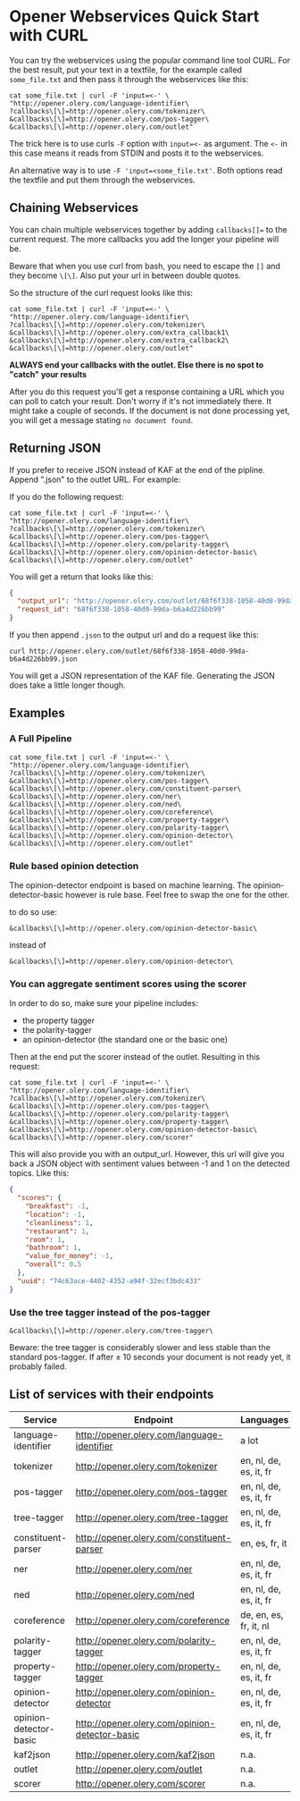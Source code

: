 # Opener Webservices Quick Start with CURL

You can try the webservices using the popular command line tool CURL.
For the best result, put your text in a textfile, for the example called
```some_file.txt``` and then pass it through the webservices like this:


```shell
cat some_file.txt | curl -F 'input=<-' \
"http://opener.olery.com/language-identifier\
?callbacks\[\]=http://opener.olery.com/tokenizer\
&callbacks\[\]=http://opener.olery.com/pos-tagger\
&callbacks\[\]=http://opener.olery.com/outlet"
```

The trick here is to use curls ```-F``` option with ```input=<-``` as argument.
The ```<-``` in this case means it reads from STDIN and posts it to the
webservices.

An alternative way is to use ```-F 'input=<some_file.txt'```. Both options read
the textfile and put them through the webservices.

## Chaining Webservices

You can chain multiple webservices together by adding ```callbacks[]=``` to the
current request. The more callbacks you add the longer your pipeline will be.

Beware that when you use curl from bash, you need to escape the ```[]``` and they
become ```\[\]```. Also put your url in between double quotes.

So the structure of the curl request looks like this:

```shell
cat some_file.txt | curl -F 'input=<-' \
"http://opener.olery.com/language-identifier\
?callbacks\[\]=http://opener.olery.com/tokenizer\
&callbacks\[\]=http://opener.olery.com/extra_callback1\
&callbacks\[\]=http://opener.olery.com/extra_callback2\
&callbacks\[\]=http://opener.olery.com/outlet"
```

**ALWAYS end your callbacks with the outlet. Else there is no spot to "catch" your
results**

After you do this request you'll get a response containing a URL which you can
poll to catch your result. Don't worry if it's not immediately there. It might
take a couple of seconds. If the document is not done processing yet, you will
get a message stating ```no document found```.

## Returning JSON

If you prefer to receive JSON instead of KAF at the end of the pipline. Append
".json" to the outlet URL. For example:

If you do the following request:

```shell
cat some_file.txt | curl -F 'input=<-' \
"http://opener.olery.com/language-identifier\
?callbacks\[\]=http://opener.olery.com/tokenizer\
&callbacks\[\]=http://opener.olery.com/pos-tagger\
&callbacks\[\]=http://opener.olery.com/polarity-tagger\
&callbacks\[\]=http://opener.olery.com/opinion-detector-basic\
&callbacks\[\]=http://opener.olery.com/outlet"
```

You will get a return that looks like this:


```json
{
  "output_url": "http://opener.olery.com/outlet/68f6f338-1058-40d0-99da-b6a4d226bb99",
  "request_id": "68f6f338-1058-40d0-99da-b6a4d226bb99"
}
```

If you then append ```.json``` to the output url and do a request like this:

```shell
curl http://opener.olery.com/outlet/68f6f338-1058-40d0-99da-b6a4d226bb99.json
```

You will get a JSON representation of the KAF file. Generating the JSON does
take a little longer though.


Examples
---------

### A Full Pipeline

```shell
cat some_file.txt | curl -F 'input=<-' \
"http://opener.olery.com/language-identifier\
?callbacks\[\]=http://opener.olery.com/tokenizer\
&callbacks\[\]=http://opener.olery.com/pos-tagger\
&callbacks\[\]=http://opener.olery.com/constituent-parser\
&callbacks\[\]=http://opener.olery.com/ner\
&callbacks\[\]=http://opener.olery.com/ned\
&callbacks\[\]=http://opener.olery.com/coreference\
&callbacks\[\]=http://opener.olery.com/property-tagger\
&callbacks\[\]=http://opener.olery.com/polarity-tagger\
&callbacks\[\]=http://opener.olery.com/opinion-detector\
&callbacks\[\]=http://opener.olery.com/outlet"
```

### Rule based opinion detection

The opinion-detector endpoint is based on machine learning. The
opinion-detector-basic however is rule base. Feel free to swap the one for the
other.

to do so use:

```
&callbacks\[\]=http://opener.olery.com/opinion-detector-basic\
```

instead of

```
&callbacks\[\]=http://opener.olery.com/opinion-detector\
```

### You can aggregate sentiment scores using the scorer

In order to do so, make sure your pipeline includes:

* the property tagger
* the polarity-tagger
* an opinion-detector (the standard one or the basic one)

Then at the end put the scorer instead of the outlet. Resulting in this request:

```shell
cat some_file.txt | curl -F 'input=<-' \
"http://opener.olery.com/language-identifier\
?callbacks\[\]=http://opener.olery.com/tokenizer\
&callbacks\[\]=http://opener.olery.com/pos-tagger\
&callbacks\[\]=http://opener.olery.com/polarity-tagger\
&callbacks\[\]=http://opener.olery.com/property-tagger\
&callbacks\[\]=http://opener.olery.com/opinion-detector-basic\
&callbacks\[\]=http://opener.olery.com/scorer"
```

This will also provide you with an output_url. However, this url will give you
back a JSON object with sentiment values between -1 and 1 on the detected
topics. Like this:

```json
{
  "scores": {
    "breakfast": -1,
    "location": -1,
    "cleanliness": 1,
    "restaurant": 1,
    "room": 1,
    "bathroom": 1,
    "value_for_money": -1,
    "overall": 0.5
  },
  "uuid": "74c63ace-4402-4352-a94f-32ecf3bdc433"
}
```

### Use the tree tagger instead of the pos-tagger

```
&callbacks\[\]=http://opener.olery.com/tree-tagger\
```

Beware: the tree tagger is considerably slower and less stable than the standard
pos-tagger. If after ± 10 seconds your document is not ready yet, it probably
failed.

## List of services with their endpoints

| Service                | Endpoint                                       | Languages              |
| -------                | --------                                       | ---------              |
| language-identifier    | http://opener.olery.com/language-identifier    | a lot                  |
| tokenizer              | http://opener.olery.com/tokenizer              | en, nl, de, es, it, fr |
| pos-tagger             | http://opener.olery.com/pos-tagger             | en, nl, de, es, it, fr |
| tree-tagger            | http://opener.olery.com/tree-tagger            | en, nl, de, es, it, fr |
| constituent-parser     | http://opener.olery.com/constituent-parser     | en, es, fr, it         |
| ner                    | http://opener.olery.com/ner                    | en, nl, de, es, it, fr |
| ned                    | http://opener.olery.com/ned                    | en, nl, de, es, it, fr |
| coreference            | http://opener.olery.com/coreference            | de, en, es, fr, it, nl |
| polarity-tagger        | http://opener.olery.com/polarity-tagger        | en, nl, de, es, it, fr |
| property-tagger        | http://opener.olery.com/property-tagger        | en, nl, de, es, it, fr |
| opinion-detector       | http://opener.olery.com/opinion-detector       | en, nl, de, es, it, fr |
| opinion-detector-basic | http://opener.olery.com/opinion-detector-basic | en, nl, de, es, it, fr |
| kaf2json               | http://opener.olery.com/kaf2json               | n.a.                   |
| outlet                 | http://opener.olery.com/outlet                 | n.a.                   |
| scorer                 | http://opener.olery.com/scorer                 | n.a.                   |


